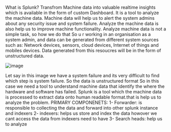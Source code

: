 What is Splunk?
Transfrom Machine data into valuable realtime insights which is available in the form of custom Dashboard.
It is a tool to analyze the machine data. Machine data will help us to alert the system admins about any security issue and system failure. Analyze the machine data is also help 
us to improve machine functionality.
Analyze machine data is not a simple task, so how we do that  So u r working in an organisation as a system admin, and data can be generated from different system sources
such as:  Network devices, sensors, cloud devices, Internet of things and mobiles devices.
Data generated from this resoucres will be in the form of unstructured data.

![image](https://github.com/farazahmee/farazahmee/assets/141009689/8c591f97-4b0d-4889-9963-f98c6517b125)

 Let say in this image we have a system failure and its very difficult to find which step is system failure. So the data is unstructured format 
 So in this case we need a tool to understand machine data that identify the where the hardware and software has failed. 
 Splunk is a tool which the machine data is processed to extract data onto human readable format.that is help us to analyze the problem.
 PRIMARY COMPONENETS:
 1- Forwarder: is responsible to collecting the data and forward into other splunk instance and indexers
 2- indexers: helps us store and index the data howover we cant access the data from indexers  need to have
 3- Search heads: help us to analyze 
